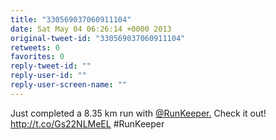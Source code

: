 ```yaml
---
title: "330569037060911104"
date: Sat May 04 06:26:14 +0000 2013
original-tweet-id: "330569037060911104"
retweets: 0
favorites: 0
reply-tweet-id: ""
reply-user-id: ""
reply-user-screen-name: ""
---
```

Just completed a 8.35 km run with <a href="https://twitter.com/RunKeeper.">@RunKeeper.</a> Check it out! http://t.co/Gs22NLMeEL #RunKeeper
